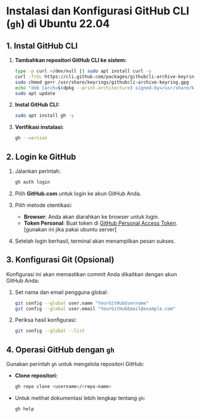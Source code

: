 # Instalasi dan Konfigurasi GitHub CLI (`gh`) di Ubuntu 22.04

## 1. Instal GitHub CLI

1. **Tambahkan repositori GitHub CLI ke sistem:**

   ```bash
   type -p curl >/dev/null || sudo apt install curl -y
   curl -fsSL https://cli.github.com/packages/githubcli-archive-keyring.gpg | sudo dd of=/usr/share/keyrings/githubcli-archive-keyring.gpg
   sudo chmod go+r /usr/share/keyrings/githubcli-archive-keyring.gpg
   echo "deb [arch=$(dpkg --print-architecture) signed-by=/usr/share/keyrings/githubcli-archive-keyring.gpg] https://cli.github.com/packages stable main" | sudo tee /etc/apt/sources.list.d/github-cli.list > /dev/null
   sudo apt update
   ```

2. **Instal GitHub CLI:**

   ```bash
   sudo apt install gh -y
   ```

3. **Verifikasi instalasi:**
   ```bash
   gh --version
   ```

## 2. Login ke GitHub

1. Jalankan perintah:
   ```bash
   gh auth login
   ```
2. Pilih **GitHub.com** untuk login ke akun GitHub Anda.
3. Pilih metode otentikasi:

   - **Browser**: Anda akan diarahkan ke browser untuk login.
   - **Token Personal**: Buat token di [GitHub Personal Access Token](https://github.com/settings/tokens). [gunakan ini jika pakai ubuntu server]

4. Setelah login berhasil, terminal akan menampilkan pesan sukses.

## 3. Konfigurasi Git (Opsional)

Konfigurasi ini akan memastikan commit Anda dikaitkan dengan akun GitHub Anda:

1. Set nama dan email pengguna global:

   ```bash
   git config --global user.name "YourGitHubUsername"
   git config --global user.email "YourGitHubEmail@example.com"
   ```

2. Periksa hasil konfigurasi:
   ```bash
   git config --global --list
   ```

## 4. Operasi GitHub dengan `gh`

Gunakan perintah `gh` untuk mengelola repositori GitHub:

- **Clone repositori:**

  ```bash
  gh repo clone <username>/<repo-name>
  ```

- Untuk melihat dokumentasi lebih lengkap tentang `gh`:
  ```bash
  gh help
  ```
